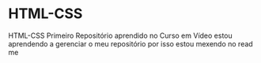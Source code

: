 # HTML-CSS
 HTML-CSS
 Primeiro Repositório aprendido no Curso em Vídeo
estou aprendendo a gerenciar o meu repositório
por isso estou mexendo no read me

